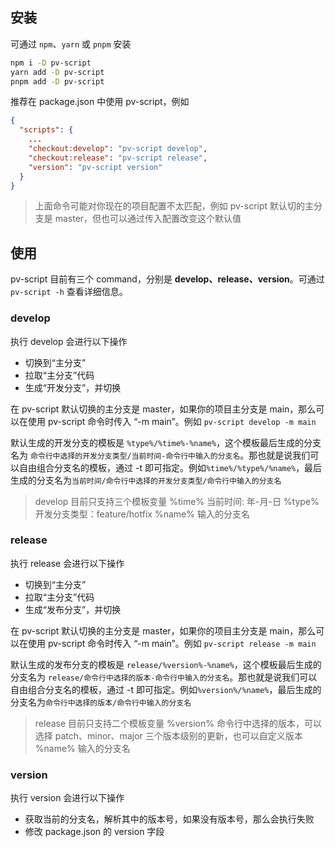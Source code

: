 ## 安装
可通过 `npm`、`yarn` 或 `pnpm` 安装

```bash
npm i -D pv-script
yarn add -D pv-script
pnpm add -D pv-script
```

推荐在 package.json 中使用 pv-script，例如
```json
{
  "scripts": {
    ...
    "checkout:develop": "pv-script develop",
    "checkout:release": "pv-script release",
    "version": "pv-script version"
  }
}
```
> 上面命令可能对你现在的项目配置不太匹配，例如 pv-script 默认切的主分支是 master，但也可以通过传入配置改变这个默认值

## 使用
pv-script 目前有三个 command，分别是 **develop、release、version**。可通过 `pv-script -h` 查看详细信息。

### develop

执行 develop 会进行以下操作
- 切换到“主分支”
- 拉取“主分支”代码
- 生成“开发分支”，并切换

在 pv-script 默认切换的主分支是 master，如果你的项目主分支是 main，那么可以在使用 pv-script 命令时传入 “-m main”。例如 `pv-script develop -m main`

默认生成的开发分支的模板是 `%type%/%time%-%name%`，这个模板最后生成的分支名为 `命令行中选择的开发分支类型/当前时间-命令行中输入的分支名`。那也就是说我们可以自由组合分支名的模板，通过 -t 即可指定。例如`%time%/%type%/%name%`，最后生成的分支名为`当前时间/命令行中选择的开发分支类型/命令行中输入的分支名`

> develop 目前只支持三个模板变量
> %time% 当前时间: 年-月-日
> %type% 开发分支类型：feature/hotfix
> %name% 输入的分支名

### release

执行 release 会进行以下操作
- 切换到“主分支”
- 拉取“主分支”代码
- 生成“发布分支”，并切换

在 pv-script 默认切换的主分支是 master，如果你的项目主分支是 main，那么可以在使用 pv-script 命令时传入 “-m main”。例如 `pv-script release -m main`

默认生成的发布分支的模板是 `release/%version%-%name%`，这个模板最后生成的分支名为 `release/命令行中选择的版本-命令行中输入的分支名`。那也就是说我们可以自由组合分支名的模板，通过 -t 即可指定。例如`%version%/%name%`，最后生成的分支名为`命令行中选择的版本/命令行中输入的分支名`

> release 目前只支持二个模板变量
> %version% 命令行中选择的版本，可以选择 patch、minor、major 三个版本级别的更新，也可以自定义版本
> %name% 输入的分支名

### version
执行 version 会进行以下操作
- 获取当前的分支名，解析其中的版本号，如果没有版本号，那么会执行失败
- 修改 package.json 的 version 字段
  